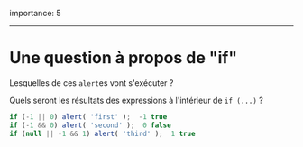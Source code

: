 importance: 5

---

# Une question à propos de "if"

Lesquelles de ces `alert`es vont s'exécuter ?

Quels seront les résultats des expressions à l'intérieur de `if (...)` ?  

```js
if (-1 || 0) alert( 'first' );  -1 true
if (-1 && 0) alert( 'second' );  0 false
if (null || -1 && 1) alert( 'third' );  1 true 
```

